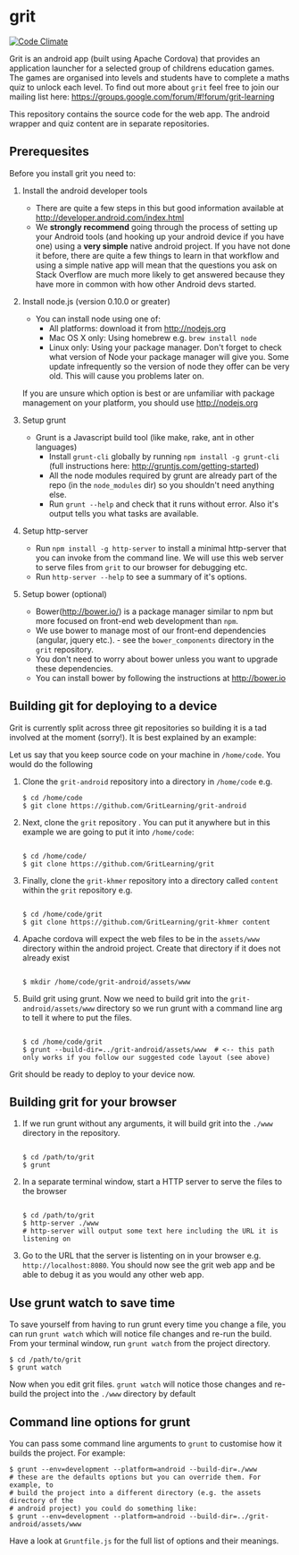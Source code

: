 # grit

[![Code Climate](https://codeclimate.com/github/GritLearning/grit.png)](https://codeclimate.com/github/GritLearning/grit)

Grit is an android app (built using Apache Cordova) that provides an application launcher for a selected group of childrens education games. The games are organised into levels and students have to complete a maths quiz to unlock each level. To find out more about `grit` feel free to join our mailing list here: https://groups.google.com/forum/#!forum/grit-learning

This repository contains the source code for the web app. The android wrapper and quiz content are in separate repositories.

## Prerequesites

Before you install grit you need to:

1. Install the android developer tools
    * There are quite a few steps in this but good information available at http://developer.android.com/index.html 
    * We **strongly recommend** going through the process of setting up your Android tools (and hooking up your android device if you have one) using a **very simple** native android project. If you have not done it before, there are quite a few things to learn in that workflow and using a simple native app will mean that the questions you ask on Stack Overflow are much more likely to get answered because they have more in common with how other Android devs started.
2. Install node.js (version 0.10.0 or greater)
    * You can install node using one of:
        * All platforms: download it from http://nodejs.org
        * Mac OS X only: Using homebrew e.g. `brew install node`
        * Linux only: Using your package manager. Don't forget to check what version of Node your package manager will give you. Some update infrequently so the version of node they offer can be very old. This will cause you problems later on.

    If you are unsure which option is best or are unfamiliar with package management on your platform, you should use http://nodejs.org
3. Setup grunt
    * Grunt is a Javascript build tool (like make, rake, ant in other languages)
        * Install `grunt-cli` globally by running `npm install -g grunt-cli` (full instructions here: http://gruntjs.com/getting-started) 
        * All the node modules required by grunt are already part of the repo (in the `node_modules` dir) so you shouldn't need anything else.
        * Run `grunt --help` and check that it runs without error. Also it's output tells you what tasks are available.
4. Setup http-server
    * Run `npm install -g http-server` to install a minimal http-server that you can invoke from the command line. We will use this web server to serve files from `grit` to our browser for debugging etc. 
    * Run `http-server --help` to see a summary of it's options.

5. Setup bower (optional)
    * Bower(http://bower.io/) is a package manager similar to npm but more focused on front-end web development than `npm`. 
    * We use bower to manage most of our front-end dependencies (angular, jquery etc.). - see the `bower_components` directory in the `grit` repository.
    * You don't need to worry about bower unless you want to upgrade these dependencies. 
    * You can install bower by following the instructions at  http://bower.io

## Building git for deploying to a device
Grit is currently split across three git repositories so building it is a tad involved at the moment (sorry!). It is best explained by an example:

Let us say that you keep source code on your machine in `/home/code`. You would do the following

1. Clone the `grit-android` repository into a directory in `/home/code` e.g.
    ```shell
    $ cd /home/code
    $ git clone https://github.com/GritLearning/grit-android
    ```
2. Next, clone the `grit` repository . You can put it anywhere but in this example we are going to put it into `/home/code`:
    ```

    $ cd /home/code/
    $ git clone https://github.com/GritLearning/grit
    ```
3. Finally, clone the `grit-khmer` repository into a directory called `content` within the `grit` repository e.g.
    ```

    $ cd /home/code/grit
    $ git clone https://github.com/GritLearning/grit-khmer content
    ```
4. Apache cordova will expect the web files to be in the `assets/www` directory within the android project. Create that directory if it does not already exist
    ```

    $ mkdir /home/code/grit-android/assets/www
    ```
5. Build grit using grunt.
    Now we need to build grit into the `grit-android/assets/www` directory so we run grunt with a command line arg to tell it where to put the files.
    ```

    $ cd /home/code/grit
    $ grunt --build-dir=../grit-android/assets/www  # <-- this path only works if you follow our suggested code layout (see above)
    ```

Grit should be ready to deploy to your device now.

## Building grit for your browser 
1. If we run grunt without any arguments, it will build grit into the `./www` directory in the repository.
    ```

    $ cd /path/to/grit
    $ grunt
    ```
2. In a separate terminal window, start a HTTP server to serve the files to the browser
    ```

    $ cd /path/to/grit
    $ http-server ./www
    # http-server will output some text here including the URL it is listening on
    ```
3. Go to the URL that the server is listenting on in your browser e.g. `http://localhost:8080`. You should now see the grit web app and be able to debug it as you would any other web app.

## Use grunt watch to save time

To save yourself from having to run grunt every time you change a file, you can run `grunt watch` which will notice file changes and re-run the build. From your terminal window, run `grunt watch` from the project directory.

```
$ cd /path/to/grit
$ grunt watch
```

Now when you edit grit files. `grunt watch` will notice those changes and re-build the project into the `./www` directory by default

## Command line options for grunt

You can pass some command line arguments to `grunt` to customise how it builds the project. For example:
```
$ grunt --env=development --platform=android --build-dir=./www 
# these are the defaults options but you can override them. For example, to
# build the project into a different directory (e.g. the assets directory of the
# android project) you could do something like:
$ grunt --env=development --platform=android --build-dir=../grit-android/assets/www
```

Have a look at `Gruntfile.js` for the full list of options and their meanings.  
